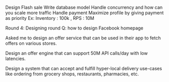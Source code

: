 Design Flash sale
Write database model
Handle concurrency and how can you scale more traffic
Handle payment
Maximize profile by giving payment as priority
Ex: Inventory : 100k , RPS : 10M

Round 4: Designing round
Q: how to design Facebook homepage

Asked me to design an offer service that can be used in their app to fetch offers on various stores.

Design an offer engine that can support 50M API calls/day with low latencies.

Design a system that can accept and fulfill hyper-local delivery use-cases like ordering from grocery shops, restaurants, pharmacies, etc.

